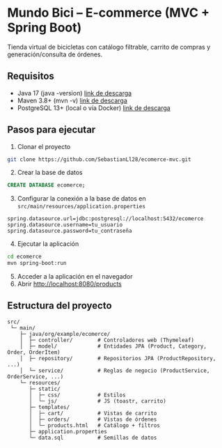 # Mundo Bici – E-commerce (MVC + Spring Boot)
Tienda virtual de bicicletas con catálogo filtrable, carrito de compras y generación/consulta de órdenes.

## Requisitos
- Java 17 (java -version) [link de descarga](https://www.oracle.com/java/technologies/javase/jdk17-archive-downloads.html)
- Maven 3.8+ (mvn -v) [link de descarga](https://maven.apache.org/download.cgi)
- PostgreSQL 13+ (local o vía Docker) [link de descarga](https://www.postgresql.org/download/)

## Pasos para ejecutar
1. Clonar el proyecto
```bash
git clone https://github.com/SebastianLl28/ecomerce-mvc.git
````
2. Crear la base de datos
```sql
CREATE DATABASE ecomerce;
```
3. Configurar la conexión a la base de datos en `src/main/resources/application.properties`
```properties
spring.datasource.url=jdbc:postgresql://localhost:5432/ecomerce
spring.datasource.username=tu_usuario
spring.datasource.password=tu_contraseña
```
4. Ejecutar la aplicación
```bash
cd ecomerce
mvn spring-boot:run
```
5. Acceder a la aplicación en el navegador
6. Abrir [http://localhost:8080/products](http://localhost:8080/products)

## Estructura del proyecto
````
src/
 └─ main/
    ├─ java/org/example/ecomerce/
    │  ├─ controller/        # Controladores web (Thymeleaf)
    │  ├─ model/             # Entidades JPA (Product, Category, Order, OrderItem)
    │  ├─ repository/        # Repositorios JPA (ProductRepository, ...)
    │  └─ service/           # Reglas de negocio (ProductService, OrderService, ...)
    └─ resources/
       ├─ static/
       │  ├─ css/            # Estilos
       │  └─ js/             # JS (toastr, carrito)
       ├─ templates/
       │  ├─ cart/           # Vistas de carrito
       │  ├─ orders/         # Vistas de órdenes
       │  └─ products.html   # Catálogo + filtros
       ├─ application.properties
       └─ data.sql           # Semillas de datos
````
